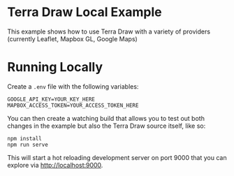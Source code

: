 # Terra Draw Local Example

This example shows how to use Terra Draw with a variety of providers (currently Leaflet, Mapbox GL, Google Maps)

# Running Locally

Create a `.env` file with the following variables:

```
GOOGLE_API_KEY=YOUR_KEY_HERE
MAPBOX_ACCESS_TOKEN=YOUR_ACCESS_TOKEN_HERE
```

You can then create a watching build that allows you to test out both changes in the example but also the Terra Draw source itself, like so:

```
npm install
npm run serve
```

This will start a hot reloading development server on port 9000 that you can explore via [http://localhost:9000](http://localhost:9000). 